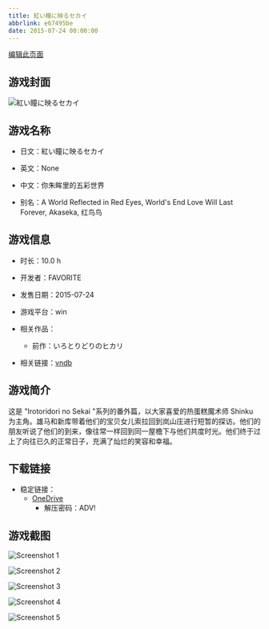 ```yaml
---
title: 紅い瞳に映るセカイ
abbrlink: e67495be
date: 2015-07-24 00:00:00
---
```

[编辑此页面](https://github.com/ACG-3/ADV3-source/blob/main/source/_posts/games/%E7%B4%85%E3%81%84%E7%9E%B3%E3%81%AB%E6%98%A0%E3%82%8B%E3%82%BB%E3%82%AB%E3%82%A4.md)

## 游戏封面

![紅い瞳に映るセカイ](https://pan.timero.xyz/onedrive/img_lib_001/%E7%B4%85%E3%81%84%E7%9E%B3%E3%81%AB%E6%98%A0%E3%82%8B%E3%82%BB%E3%82%AB%E3%82%A4_cover.avif)


## 游戏名称

- 日文：紅い瞳に映るセカイ
- 英文：None
- 中文：你朱眸里的五彩世界

- 别名：A World Reflected in Red Eyes, World's End Love Will Last Forever, Akaseka, 红鸟鸟


## 游戏信息

- 时长：10.0 h
- 开发者：FAVORITE
- 发售日期：2015-07-24
- 游戏平台：win
- 相关作品：
   - 前作：いろとりどりのヒカリ

- 相关链接：[vndb](https://vndb.org/v17147)


## 游戏简介

这是 "Irotoridori no Sekai "系列的番外篇，以大家喜爱的热蛋糕魔术师 Shinku 为主角。雄马和新库带着他们的宝贝女儿索拉回到岚山庄进行短暂的探访。他们的朋友听说了他们的到来，像往常一样回到同一屋檐下与他们共度时光。他们终于过上了向往已久的正常日子，充满了灿烂的笑容和幸福。




## 下载链接

- 稳定链接：
    - [OneDrive](https://pan.timero.xyz/onedrive/adv_lib_001/%E7%B4%85%E3%81%84%E7%9E%B3%E3%81%AB%E6%98%A0%E3%82%8B%E3%82%BB%E3%82%AB%E3%82%A4)
        - 解压密码：ADV!



## 游戏截图


![Screenshot 1](https://pan.timero.xyz/onedrive/img_lib_001/%E7%B4%85%E3%81%84%E7%9E%B3%E3%81%AB%E6%98%A0%E3%82%8B%E3%82%BB%E3%82%AB%E3%82%A4_Screenshot_1.avif)

![Screenshot 2](https://pan.timero.xyz/onedrive/img_lib_001/%E7%B4%85%E3%81%84%E7%9E%B3%E3%81%AB%E6%98%A0%E3%82%8B%E3%82%BB%E3%82%AB%E3%82%A4_Screenshot_2.avif)

![Screenshot 3](https://pan.timero.xyz/onedrive/img_lib_001/%E7%B4%85%E3%81%84%E7%9E%B3%E3%81%AB%E6%98%A0%E3%82%8B%E3%82%BB%E3%82%AB%E3%82%A4_Screenshot_3.avif)

![Screenshot 4](https://pan.timero.xyz/onedrive/img_lib_001/%E7%B4%85%E3%81%84%E7%9E%B3%E3%81%AB%E6%98%A0%E3%82%8B%E3%82%BB%E3%82%AB%E3%82%A4_Screenshot_4.avif)

![Screenshot 5](https://pan.timero.xyz/onedrive/img_lib_001/%E7%B4%85%E3%81%84%E7%9E%B3%E3%81%AB%E6%98%A0%E3%82%8B%E3%82%BB%E3%82%AB%E3%82%A4_Screenshot_5.avif)

